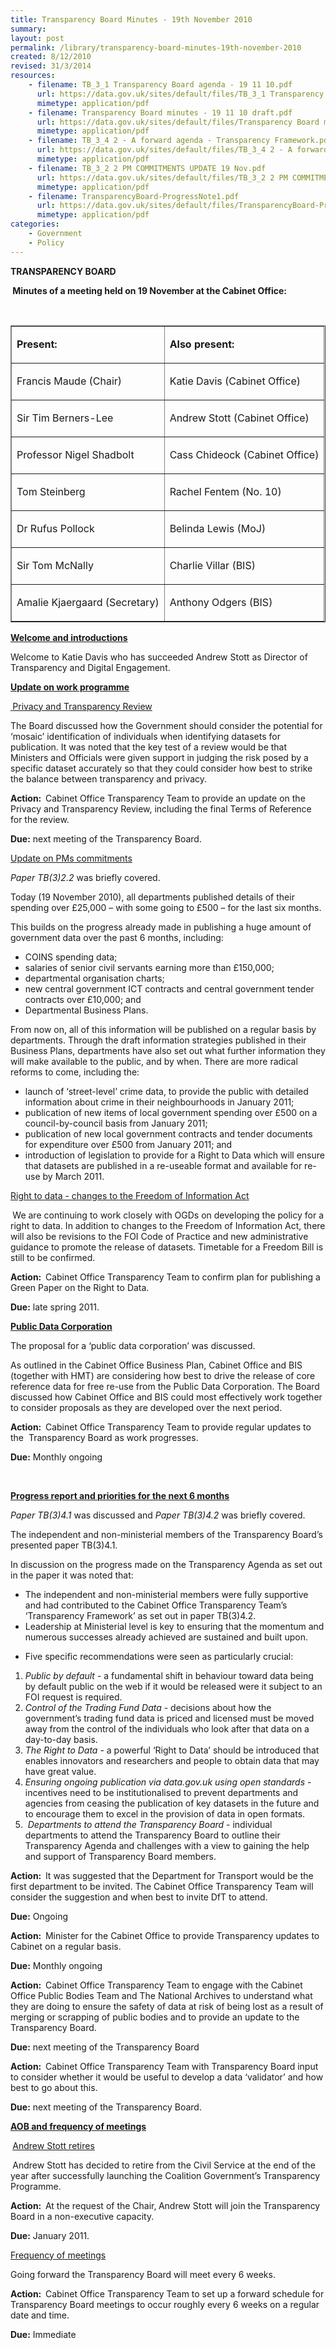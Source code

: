 ```yaml
---
title: Transparency Board Minutes - 19th November 2010
summary: 
layout: post
permalink: /library/transparency-board-minutes-19th-november-2010
created: 8/12/2010
revised: 31/3/2014
resources:
    - filename: TB_3_1 Transparency Board agenda - 19 11 10.pdf
      url: https://data.gov.uk/sites/default/files/TB_3_1 Transparency Board agenda - 19 11 10.pdf
      mimetype: application/pdf
    - filename: Transparency Board minutes - 19 11 10 draft.pdf
      url: https://data.gov.uk/sites/default/files/Transparency Board minutes - 19 11 10 draft.pdf
      mimetype: application/pdf
    - filename: TB_3_4 2 - A forward agenda - Transparency Framework.pdf
      url: https://data.gov.uk/sites/default/files/TB_3_4 2 - A forward agenda - Transparency Framework.pdf
      mimetype: application/pdf
    - filename: TB_3_2 2 PM COMMITMENTS UPDATE 19 Nov.pdf
      url: https://data.gov.uk/sites/default/files/TB_3_2 2 PM COMMITMENTS UPDATE 19 Nov.pdf
      mimetype: application/pdf
    - filename: TransparencyBoard-ProgressNote1.pdf
      url: https://data.gov.uk/sites/default/files/TransparencyBoard-ProgressNote1.pdf
      mimetype: application/pdf
categories:
    - Government
    - Policy
---
```


<p><strong>TRANSPARENCY BOARD</strong></p>
<p><strong> Minutes of a meeting held on 19 November at the Cabinet Office:</strong></p>
<p><strong> </strong></p>
<table border="1" cellpadding="0" cellspacing="0"><tbody><tr><td>
<p><strong>Present:</strong></p>
</td>
<td>
<p><strong>Also present:</strong></p>
</td>
</tr><tr><td>
<p>Francis Maude (Chair)</p>
</td>
<td>
<p>Katie Davis (Cabinet Office)</p>
</td>
</tr><tr><td>
<p>Sir Tim Berners-Lee</p>
</td>
<td>
<p>Andrew Stott (Cabinet Office)</p>
</td>
</tr><tr><td>
<p>Professor Nigel Shadbolt</p>
</td>
<td>
<p>Cass Chideock (Cabinet Office)</p>
</td>
</tr><tr><td>
<p>Tom Steinberg</p>
</td>
<td>
<p>Rachel Fentem (No. 10)</p>
</td>
</tr><tr><td>
<p>Dr Rufus Pollock</p>
</td>
<td>
<p>Belinda Lewis (MoJ)</p>
</td>
</tr><tr><td>
<p>Sir Tom McNally</p>
</td>
<td>
<p>Charlie Villar (BIS)</p>
</td>
</tr><tr><td>
<p>Amalie Kjaergaard (Secretary)</p>
</td>
<td>
<p>Anthony Odgers (BIS)</p>
</td>
</tr></tbody></table><p><strong><u>Welcome and introductions</u></strong></p>
<p>Welcome to Katie Davis who has succeeded Andrew Stott as Director of Transparency and Digital Engagement.</p>
<p><strong><u>Update on work programme</u></strong></p>
<p><strong><u> </u></strong><u>Privacy and Transparency Review</u></p>
<p>The Board discussed how the Government should consider the potential for ‘mosaic’ identification of individuals when identifying datasets for publication. It was noted that the key test of a review would be that Ministers and Officials were given support in judging the risk posed by a specific dataset accurately so that they could consider how best to strike the balance between transparency and privacy.</p>
<div>
<p><strong>Action:  </strong>Cabinet Office Transparency Team to provide an update on the Privacy and Transparency Review, including the final Terms of Reference for the review.</p>
<p><strong>Due:</strong> next meeting of the Transparency Board. </p>
</div>
<p><u>Update on PMs commitments</u></p>
<p><em>Paper TB(3)2.2</em> was briefly covered.</p>
<p>Today (19 November 2010), all departments published details of their spending over £25,000 – with some going to £500 – for the last six months.</p>
<p>This builds on the progress already made in publishing a huge amount of government data over the past 6 months, including: </p>
<ul><li>COINS spending data;</li>
<li>salaries of senior civil servants earning more than £150,000;</li>
<li>departmental organisation charts;</li>
<li>new central government ICT contracts and central government tender contracts over £10,000; and</li>
<li>Departmental Business Plans.</li>
</ul><p>From now on, all of this information will be published on a regular basis by departments. Through the draft information strategies published in their Business Plans, departments have also set out what further information they will make available to the public, and by when. There are more radical reforms to come, including the:</p>
<ul><li>launch of ‘street-level’ crime data, to provide the public with detailed information about crime in their neighbourhoods in January 2011;</li>
<li>publication of new items of local government spending over £500 on a council-by-council basis from January 2011;</li>
<li>publication of new local government contracts and tender documents for expenditure over £500 from January 2011; and</li>
<li>introduction of legislation to provide for a Right to Data which will ensure that datasets are published in a re-useable format and available for re-use by March 2011.</li>
</ul><p><u>Right to data - changes to the Freedom of Information Act</u></p>
<p><strong> </strong>We are continuing to work closely with OGDs on developing the policy for a right to data. In addition to changes to the Freedom of Information Act, there will also be revisions to the FOI Code of Practice and new administrative guidance to promote the release of datasets. Timetable for a Freedom Bill is still to be confirmed.</p>
<div>
<p><strong>Action:  </strong>Cabinet Office Transparency Team to confirm plan for publishing a Green Paper on the Right to Data.</p>
<p><strong>Due:</strong> late spring 2011. </p>
</div>
<p><strong><u>Public Data Corporation</u></strong></p>
<p>The proposal for a ‘public data corporation’ was discussed.</p>
<p>As outlined in the Cabinet Office Business Plan, Cabinet Office and BIS (together with HMT) are considering how best to drive the release of core reference data for free re-use from the Public Data Corporation. The Board discussed how Cabinet Office and BIS could most effectively work together to consider proposals as they are developed over the next period.</p>
<div>
<p><strong>Action:  </strong>Cabinet Office Transparency Team to provide regular updates to the  Transparency Board as work progresses.</p>
<p><strong>Due:</strong> Monthly ongoing</p>
</div>
<p><em> </em></p>
<p><strong><u>Progress report and priorities for the next 6 months</u></strong></p>
<p><em>Paper TB(3)4.1</em> was discussed and <em>Paper TB(3)4.2</em> was briefly covered.</p>
<p>The independent and non-ministerial members of the Transparency Board’s presented paper TB(3)4.1.</p>
<p>In discussion on the progress made on the Transparency Agenda as set out in the paper it was noted that:</p>
<ul><li>The independent and non-ministerial members were fully supportive and had contributed to the Cabinet Office Transparency Team’s ‘Transparency Framework’ as set out in paper TB(3)4.2.</li>
<li>Leadership at Ministerial level is key to ensuring that the momentum and numerous successes already achieved are sustained and built upon.</li>
</ul><ul><li>Five specific recommendations were seen as particularly crucial:</li>
</ul><ol><li><em>Public by default</em> - a fundamental shift in behaviour toward data being by default public on the web if it would be released were it subject to an FOI request is required.</li>
<li><em>Control of the Trading Fund Data</em> - decisions about how the government’s trading fund data is priced and licensed must be moved away from the control of the individuals who look after that data on a day-to-day basis.</li>
<li><em>The Right to Data</em> - a powerful ‘Right to Data’ should be introduced that enables innovators and researchers and people to obtain data that may have great value.</li>
<li><em>Ensuring ongoing publication via data.gov.uk using open standards </em>- incentives need to be institutionalised to prevent departments and agencies from ceasing the publication of key datasets in the future and to encourage them to excel in the provision of data in open formats.</li>
<li><em> </em><em>Departments to attend the Transparency Board</em> - individual departments to attend the Transparency Board to outline their Transparency Agenda and challenges with a view to gaining the help and support of Transparency Board members.<em> </em></li>
</ol><div>
<p><strong>Action:  </strong>It was suggested that the Department for Transport would be the first department to be invited. The Cabinet Office Transparency Team will consider the suggestion and when best to invite DfT to attend.</p>
<p><strong>Due:</strong> Ongoing</p>
</div>
<div>
<p><strong>Action:  </strong>Minister for the Cabinet Office to provide Transparency updates to Cabinet on a regular basis.</p>
<p><strong>Due:</strong> Monthly ongoing</p>
</div>
<div>
<p><strong>Action:  </strong>Cabinet Office Transparency Team to engage with the Cabinet Office Public Bodies Team and The National Archives to understand what they are doing to ensure the safety of data at risk of being lost as a result of merging or scrapping of public bodies and to provide an update to the Transparency Board.</p>
<p><strong>Due:</strong> next meeting of the Transparency Board</p>
</div>
<div>
<p><strong>Action:  </strong>Cabinet Office Transparency Team with Transparency Board input to consider whether it would be useful to develop a data ‘validator’ and how best to go about this.</p>
<p><strong>Due:</strong> next meeting of the Transparency Board. </p>
</div>
<p><strong><u>AOB and frequency of meetings</u></strong></p>
<p><strong> </strong><u>Andrew Stott retires</u></p>
<p><strong> </strong>Andrew Stott has decided to retire from the Civil Service at the end of the year after successfully launching the Coalition Government’s Transparency Programme.</p>
<div>
<p><strong>Action:  </strong>At the request of the Chair,<strong> </strong>Andrew Stott will join the Transparency Board in a non-executive capacity.</p>
<p><strong>Due:</strong> January 2011.</p>
</div>
<p><u>Frequency of meetings</u></p>
<p>Going forward the Transparency Board will meet every 6 weeks.</p>
<div>
<p><strong>Action:  </strong>Cabinet Office Transparency Team to set up a forward schedule for Transparency Board meetings to occur roughly every 6 weeks on a regular date and time.</p>
<p><strong>Due:</strong> Immediate</p>
</div>
